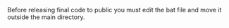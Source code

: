 Before releasing  final code to public you must edit the  bat file and move it outside the main directory.
